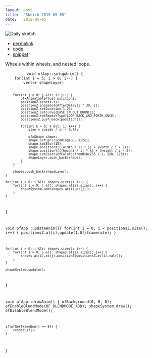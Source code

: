 ```yaml
---
layout: post
title:  "Sketch 2015-05-05"
date:   2015-05-05
---
```

![Daily sketch](https://github.com/dailysketches/sketches-2015-04-22/blob/master/openFrameworks/2015-05-05.gif?raw=true)
<div class="code">
	<ul>
		<li><a href="{% post_url 2015-05-05-sketch %}">permalink</a></li>
		<li><a href="https://github.com/dailysketches/dailySketches/tree/master/sketches/2015-05-05">code</a></li>
		<li><a href="#" class="snippet-button">snippet</a></li>
	</ul>
	<p>Wheels within wheels, and nested loops.</p>
	<pre class="snippet">
		<code class="cpp">void ofApp::setupAnim() {
    for(int i = 5; i > 0; i--) {
        vector<ofxShape> shapeLayer;
        
        for(int j = 0; j &lt; i; j++) {
            ofxAnimatableFloat positionZ;
            positionZ.reset(-i);
            positionZ.animateToAfterDelay(i * 30, j);
            positionZ.setDuration(1.2);
            positionZ.setCurve(EASE_IN_OUT_BOUNCE);
            positionZ.setRepeatType(LOOP_BACK_AND_FORTH_ONCE);
            positionsZ.push_back(positionZ);
            
            for(int k = 0; k &lt; i; k++) {
                size = (width / i) * 0.38;
                
                ofxShape shape;
                shape.setupFilledRing(60, size);
                shape.setBlur(15);
                shape.positionX(((width / i) * j) + (width / i / 2));
                shape.positionY(((height / i) * k) + (height / i / 2));
                shape.setColor(ofColor::fromHsb(255 / i, 128, 128));
                shapeLayer.push_back(shape);
            }
        }
        
        shapes.push_back(shapeLayer);
    }

    for(int i = 0; i &lt; shapes.size(); i++) {
        for(int j = 0; j &lt; shapes.at(i).size(); j++) {
            shapeSystem.add(shapes.at(i).at(j));
        }
    }
}

void ofApp::updateAnim(){
    for(int i = 0; i &lt; positionsZ.size(); i++) {
        positionsZ.at(i).update(1.0f/framerate);
    }
    
    for(int i = 0; i &lt; shapes.size(); i++) {
        for(int j = 0; j &lt; shapes.at(i).size(); j++) {
            shapes.at(i).at(j).positionZ(positionsZ.at(i).val());
        }
    }
    
    shapeSystem.update();
}

void ofApp::drawAnim() {
    ofBackground(0, 0, 0);
    ofEnableBlendMode(OF_BLENDMODE_ADD);
    shapeSystem.draw();
    ofDisableBlendMode();
    
    if(ofGetFrameNum() == 64) {
        renderGif();
    }
}</code>
	</pre>
</div>
